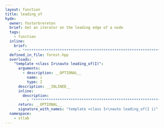 ```yaml
---
layout: function
title: leading_of
hyde:
  owner: fosterbrereton
  brief: Get an iterator on the leading edge of a node
  tags:
    - function
  inline:
    brief:
      - "***********************************************************************************************"
  defined_in_file: forest.hpp
  overloads:
    "template <class I>\nauto leading_of(I)":
      arguments:
        - description: __OPTIONAL__
          name: i
          type: I
      description: __INLINED__
      inline:
        description:
          - "***********************************************************************************************"
      return: __OPTIONAL__
      signature_with_names: "template <class I>\nauto leading_of(I i)"
  namespace:
    - stlab
---
```

